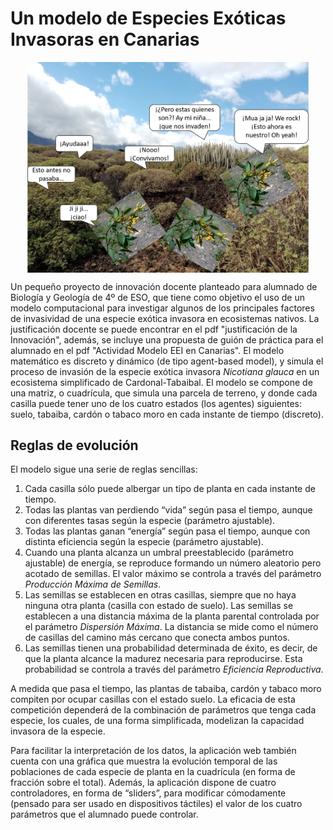 # Un modelo de Especies Exóticas Invasoras en Canarias

<img style="margin:0px auto;display:block" src="/imgs/presentacion.png" alt="Responsive image" width=450>
<p></p>

Un pequeño proyecto de innovación docente planteado para alumnado de Biología y Geología de 4º de ESO, que tiene como objetivo el uso de un modelo computacional para investigar algunos de los principales factores de invasividad de una especie exótica invasora en ecosistemas nativos. La justificación docente se puede encontrar en el pdf "justificación de la Innovación", además, se incluye una propuesta de guión de práctica para el alumnado en el pdf "Actividad Modelo EEI en Canarias". El modelo matemático es discreto y dinámico (de tipo agent-based model), y simula el proceso de invasión de la especie exótica invasora <i>Nicotiana glauca</i> en un ecosistema simplificado de Cardonal-Tabaibal. El modelo se compone de una matriz, o cuadrícula, que simula una parcela de terreno, y donde cada casilla puede tener uno de los cuatro estados (los agentes) siguientes: suelo, tabaiba, cardón o tabaco moro en cada instante de tiempo (discreto).

## Reglas de evolución

El modelo sigue una serie de reglas sencillas:
1. Cada casilla sólo puede albergar un tipo de planta en cada instante de tiempo.
2. Todas las plantas van perdiendo “vida” según pasa el tiempo, aunque con diferentes tasas según la especie (parámetro ajustable).
3. Todas las plantas ganan “energía” según pasa el tiempo, aunque con distinta eficiencia según la especie (parámetro ajustable).
4. Cuando una planta alcanza un umbral preestablecido (parámetro ajustable) de energía, se reproduce formando un número aleatorio pero acotado de semillas. El valor máximo se controla a través del parámetro <i>Producción Máxima de Semillas</i>.
5. Las semillas se establecen en otras casillas, siempre que no haya ninguna otra planta (casilla con estado de suelo). Las semillas se establecen a una distancia máxima de la planta parental controlada por el parámetro <i>Dispersión Máxima</i>. La distancia se mide como el número de casillas del camino más cercano que conecta ambos puntos.
6. Las semillas tienen una probabilidad determinada de éxito, es decir, de que la planta alcance la madurez necesaria para reproducirse. Esta probabilidad se controla a través del parámetro <i>Eficiencia Reproductiva</i>.

A medida que pasa el tiempo, las plantas de tabaiba, cardón y tabaco moro compiten por ocupar casillas con el estado suelo. La eficacia de esta competición dependerá de la combinación de parámetros que tenga cada especie, los cuales, de una forma simplificada, modelizan la capacidad invasora de la especie.

Para facilitar la interpretación de los datos, la aplicación web también cuenta con una gráfica que muestra la evolución temporal de las poblaciones de cada especie de planta en la cuadrícula (en forma de fracción sobre el total). Además, la aplicación dispone de cuatro controladores, en forma de “sliders”, para modificar cómodamente (pensado para ser usado en dispositivos táctiles) el valor de los cuatro parámetros que el alumnado puede controlar.
